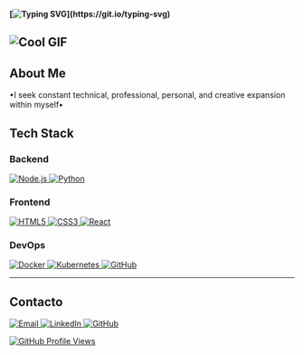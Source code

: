 

**[![Typing SVG](https://readme-typing-svg.herokuapp.com?font=Ubuntu&size=28&duration=2000&pause=1000&color=f7f307&lines=¡Hii,+I'm+Ignacio+Vanzo!;Full+Stack+Web+Developer;)](https://git.io/typing-svg)**

![Cool GIF](https://i.pinimg.com/originals/f8/65/65/f865657c5ca1e879d1323b455fd2afd0.gif)
---

## About Me

•I seek constant technical, professional, personal, and creative expansion within myself•

## Tech Stack

### Backend
<p align="left">
  <a href="https://nodejs.org/" target="_blank">
    <img src="https://img.shields.io/badge/Node.js-339933?style=for-the-badge&logo=node.js&logoColor=white" alt="Node.js">
  </a>
  <a href="https://www.python.org" target="_blank">
    <img src="https://img.shields.io/badge/Python-3776AB?style=for-the-badge&logo=python&logoColor=white" alt="Python">
  </a>
</p>

### Frontend
<p align="left">
  <a href="https://developer.mozilla.org/en-US/docs/Web/HTML" target="_blank">
    <img src="https://img.shields.io/badge/HTML5-E34F26?style=for-the-badge&logo=html5&logoColor=white" alt="HTML5">
  </a>
  <a href="https://developer.mozilla.org/en-US/docs/Web/CSS" target="_blank">
    <img src="https://img.shields.io/badge/CSS3-1572B6?style=for-the-badge&logo=css3&logoColor=white" alt="CSS3">
  </a>
  <a href="https://reactjs.org" target="_blank">
    <img src="https://img.shields.io/badge/React-20232A?style=for-the-badge&logo=react&logoColor=61DAFB" alt="React">
  </a>
</p>

### DevOps
<p align="left">
  <a href="https://www.docker.com/" target="_blank">
    <img src="https://img.shields.io/badge/Docker-2496ED?style=for-the-badge&logo=docker&logoColor=white" alt="Docker">
  </a>
  <a href="https://kubernetes.io/" target="_blank">
    <img src="https://img.shields.io/badge/Kubernetes-326CE5?style=for-the-badge&logo=kubernetes&logoColor=white" alt="Kubernetes">
  </a>
  <a href="https://github.com/" target="_blank">
    <img src="https://img.shields.io/badge/GitHub-181717?style=for-the-badge&logo=github&logoColor=white" alt="GitHub">
  </a>
</p>

---

## Contacto
<p align="left">
  <a href="mailto:nachovanzo17@gmail.com" target="_blank">
    <img src="https://img.shields.io/badge/Email-nachovanzo17@gmail.com-c14438?style=for-the-badge&logo=gmail&logoColor=white" alt="Email">
  </a>
  <a href="https://www.linkedin.com/in/ignaciovanzo" target="_blank">
    <img src="https://img.shields.io/badge/LinkedIn-0A66C2?style=for-the-badge&logo=linkedin&logoColor=white" alt="LinkedIn">
  </a>
  <a href="https://github.com/nachovanzo7" target="_blank">
    <img src="https://img.shields.io/badge/GitHub-nachovanzo7-181717?style=for-the-badge&logo=github&logoColor=white" alt="GitHub">
  </a>
</p>

[![GitHub Profile Views](https://komarev.com/ghpvc/?username=nachovanzo7&color=F7103D)](https://github.com/nachovanzo7)